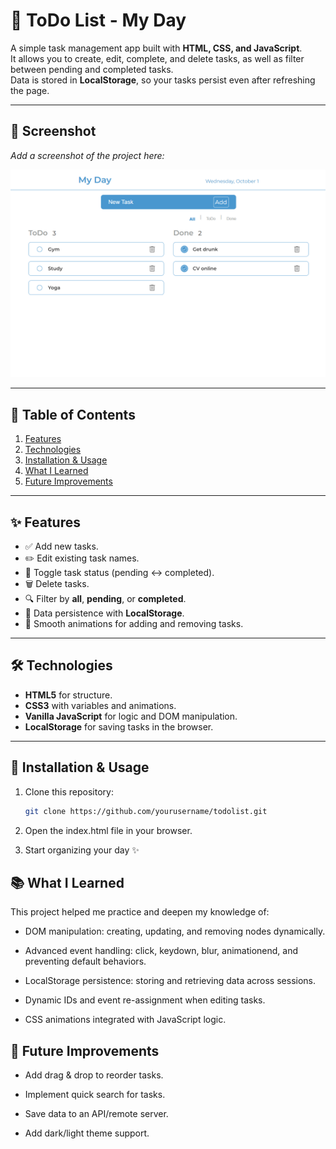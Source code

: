 # 📝 ToDo List - My Day

A simple task management app built with **HTML, CSS, and JavaScript**.  
It allows you to create, edit, complete, and delete tasks, as well as filter between pending and completed tasks.  
Data is stored in **LocalStorage**, so your tasks persist even after refreshing the page.

---

## 📸 Screenshot

_Add a screenshot of the project here:_

![App Screenshot](./assets/screenshots/screenshot.png)

---

## 📑 Table of Contents

1. [Features](#-features)
2. [Technologies](#-technologies)
3. [Installation & Usage](#-installation--usage)
4. [What I Learned](#-what-i-learned)
5. [Future Improvements](#-future-improvements)

---

## ✨ Features

- ✅ Add new tasks.
- ✏️ Edit existing task names.
- 🔄 Toggle task status (pending ↔ completed).
- 🗑️ Delete tasks.
- 🔍 Filter by **all**, **pending**, or **completed**.
- 💾 Data persistence with **LocalStorage**.
- 🎨 Smooth animations for adding and removing tasks.

---

## 🛠 Technologies

- **HTML5** for structure.
- **CSS3** with variables and animations.
- **Vanilla JavaScript** for logic and DOM manipulation.
- **LocalStorage** for saving tasks in the browser.

---

## 🚀 Installation & Usage

1. Clone this repository:

   ```bash
   git clone https://github.com/yourusername/todolist.git

   ```

2. Open the index.html file in your browser.

3. Start organizing your day ✨

## 📚 What I Learned

This project helped me practice and deepen my knowledge of:

- DOM manipulation: creating, updating, and removing nodes dynamically.

- Advanced event handling: click, keydown, blur, animationend, and preventing default behaviors.

- LocalStorage persistence: storing and retrieving data across sessions.

- Dynamic IDs and event re-assignment when editing tasks.

- CSS animations integrated with JavaScript logic.

## 🔮 Future Improvements

- Add drag & drop to reorder tasks.

- Implement quick search for tasks.

- Save data to an API/remote server.

- Add dark/light theme support.
